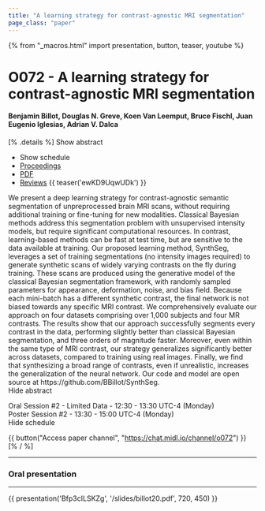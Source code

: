 ```yaml
---
title: "A learning strategy for contrast-agnostic MRI segmentation"
page_class: "paper"
---
```


{% from "_macros.html" import presentation, button, teaser, youtube %}

# O072 - A learning strategy for contrast-agnostic MRI segmentation

#### Benjamin Billot, Douglas N. Greve, Koen Van Leemput, Bruce Fischl, Juan Eugenio Iglesias, Adrian V. Dalca

[% .details %]
<a class="toggle_visibility" data-selector=".abstract" data-level="3">Show abstract</a>
- <a class="toggle_visibility" data-selector=".schedule" data-level="3">Show schedule</a>
- <a href="http://proceedings.mlr.press/v121/billot20a.html">Proceedings</a>
- <a href="https://openreview.net/pdf?id=Qz2DgRQGlP">PDF</a>
- <a href="https://openreview.net/forum?id=Qz2DgRQGlP">Reviews</a>
{{ teaser('ewKD9UqwUDk') }}

<p>
    <span class="abstract">
        We present a deep learning strategy for contrast-agnostic semantic segmentation of unpreprocessed brain MRI scans, without requiring additional training or fine-tuning for new modalities. Classical Bayesian methods address this segmentation problem with unsupervised intensity models, but require significant computational resources. In contrast, learning-based methods can be fast at test time, but are sensitive to the data available at training. Our proposed learning method, SynthSeg, leverages a set of training segmentations (no intensity images required) to generate synthetic scans of widely varying contrasts on the fly during training. These scans are produced using the generative model of the classical Bayesian segmentation framework, with randomly sampled parameters for appearance, deformation, noise, and bias field. Because each mini-batch has a different synthetic contrast, the final network is not biased towards any specific MRI contrast. We comprehensively evaluate our approach on four datasets comprising over 1,000 subjects and four MR contrasts. The results show that our approach successfully segments every contrast in the data, performing slightly better than classical Bayesian segmentation, and three orders of magnitude faster. Moreover, even within the same type of MRI contrast, our strategy generalizes significantly better across datasets, compared to training using real images. Finally, we find that synthesizing a broad range of contrasts, even if unrealistic, increases the generalization of the neural network. Our code and model are open source at https://github.com/BBillot/SynthSeg.
        <br>
        <span class="actions"><a class="toggle_visibility" data-level="2">Hide abstract</a></span>
    </span>
</p>

<p>
    <span class="schedule">
        Oral Session #2 - Limited Data  - 12:30 - 13:30 UTC-4 (Monday)<br>Poster Session #2  - 13:30 - 15:00 UTC-4 (Monday)
        <br>
        <span class="actions"><a class="toggle_visibility" data-level="2">Hide schedule</a></span>
    </span>
</p>

{{ button("Access paper channel", "https://chat.midl.io/channel/o072") }}
[% / %]

---


### Oral presentation

---

{{ presentation('Bfp3cILSKZg', '/slides/billot20.pdf', 720, 450) }}